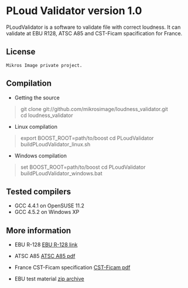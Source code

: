 PLoud Validator version 1.0
==================

PLoudValidator is a software to validate file with correct loudness.
It can validate at EBU R128, ATSC A85 and CST-Ficam spacification for France.

License
-------

    Mikros Image private project.


Compilation
-----------

* Getting the source

> git clone git://github.com/mikrosimage/loudness_validator.git  
cd loudness_validator

* Linux compilation

> export BOOST_ROOT=path/to/boost
cd PLoudValidator
buildPLoudValidator_linux.sh

* Windows compilation

> set BOOST_ROOT=path/to/boost
cd PLoudValidator
buildPLoudValidator_windows.bat

Tested compilers
----------------

* GCC 4.4.1 on OpenSUSE 11.2
* GCC 4.5.2 on Windows XP 


More information 
----------------

* EBU R-128
[EBU R-128 link](http://tech.ebu.ch/loudness)

* ATSC A85
[ATSC A85 pdf](www.atsc.org/cms/standards/a_85-2011a.pdf)

* France CST-Ficam specification
[CST-Ficam pdf](http://www.arpp-pub.org/IMG/pdf/140911_-_Pub_TV_et_intensite_sonore_v-def-2.pdf)

* EBU test material
[zip archive](http://tech.ebu.ch/webdav/site/tech/shared/testmaterial/ebu-loudness-test-setv03.zip)


